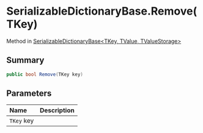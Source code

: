 # SerializableDictionaryBase.Remove(TKey)

Method in [SerializableDictionaryBase\<TKey, TValue, TValueStorage\>](/docs/api/csharp/yarn.unity.serializabledictionarybase-2.md)

## Summary



```csharp
public bool Remove(TKey key)
```

## Parameters

|Name|Description|
|:---|:---|
|`TKey` key||


